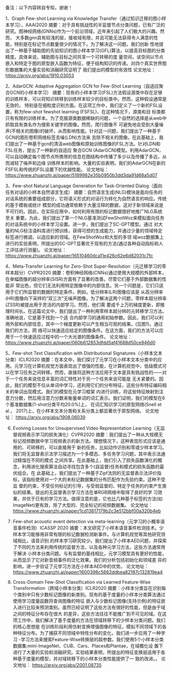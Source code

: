 备注：以下内容转自专知，谢谢！

1、Graph Few-shot Learning via Knowledge Transfer（通过知识迁移的图小样本学习），AAAI2020
摘要：对于具有挑战性的半监督节点分类问题，已有广泛的研究。图神经网络(GNNs)作为一个前沿领域，近年来引起了人们极大的兴趣。然而，
大多数gnn具有较浅的层，接收域有限，并且可能无法获得令人满意的性能，特别是在标记节点数量很少的情况下。为了解决这一问题，我们创新
性地提出了一种基于辅助图的先验知识的图小样本学习(GFL)算法，以提高目标图的分类精度。具体来说，辅助图与目标之间共享一个可转移的度
量空间，该空间以节点嵌入和特定于图的原型嵌入函数为特征，便于结构知识的传递。对四个真实世界图形数据集的大量实验和消融研究证明了
我们提出的模型的有效性
论文地址：
https://arxiv.org/abs/1910.03053


2、AdarGCN: Adaptive Aggregation GCN for Few-Shot Learning（自适应聚合GCN的小样本学习）
摘要：现有的小样本学习(FSL)方法假设源类中存在足够的训练样本，可以将知识转移到训练样本较少的目标类中。然而，这种假设通常是无效的，
特别是在细粒度识别方面。在这项工作中，我们定义了一个新的FSL设置，称为few-shot fewshot learning (FSFSL)，在这种情况下，源类和目
标类都只有有限的训练样本。为了克服源类数据稀缺的问题，一个自然的选择是从web中抓取具有类名作为搜索关键字的图像。然而，爬行图像不
可避免地会受到大量噪声(不相关的图像)的破坏，从而影响性能。针对这一问题，我们提出了一种基于GCN的图形卷积网络标签去噪(LDN)方法来
去除不相关的图像。在此基础上，我们提出了一种基于gcn的清洁web图像和原始训练图像的FSL方法。针对LDN和FSL任务，提出了一种新的自适应
聚合GCN (AdarGCN)模型。利用AdarGCN，可以自动确定每个图节点所携带的信息在图结构中传播了多少以及传播了多远，从而减轻了噪声和边缘
训练样本的影响。大量的实验表明，我们的AdarGCN在新的FSFSL和传统的FSL设置下的优越性能。
论文地址：
https://www.zhuanzhi.ai/paper/5189982e35b0950b3dd3da91d68a5d07


3、Few-shot Natural Language Generation for Task-Oriented Dialog（面向任务对话的小样本自然语言生成）
摘要：自然语言生成(NLG)模块是面向任务的对话系统的重要组成部分，它将语义形式的对话行为转化为自然语言的响应。传统的基于模板或统计
模型的成功通常依赖于大量注释的数据，这对于新领域来说是不可行的。因此，在实际应用中，如何利用有限的标记数据很好地推广NLG系统至关
重要。为此，我们提出了第一个NLG基准测试FewShotWoz来模拟面向任务的对话系统中的小样本学习设置。进一步，我们提出了SC-GPT模型。通过
对大量的NLG标注语料库进行预训练，获得可控的生成能力，并通过少量的领域特定标签进行微调，以适应新的领域。在FewShotWoz和大型的多领
域woz数据集上进行的实验表明，所提出的SC-GPT显著优于现有的方法(通过各种自动指标和人工评估进行测量)。
论文地址：
https://www.zhuanzhi.ai/paper/16510460dca11e426c62e6d82031c7fc


4、Meta-Transfer Learning for Zero-Shot Super-Resolution（元迁移学习的零样本超分）CVPR2020
摘要：卷积神经网络(CNNs)通过使用大规模的外部样本，在单幅图像的超分辨率(SISR)方面有了显著的改善。尽管它们基于外部数据集的性能非
常出色，但它们无法利用特定图像中的内部信息。另一个问题是，它们只适用于它们所监督的数据的特定条件。例如，低分辨率(LR)图像应该是
从高分辨率(HR)图像向下采样的“双三次”无噪声图像。为了解决这两个问题，零样本超分辨率(ZSSR)被提出用于灵活的内部学习。然而，他们需
要成千上万的梯度更新，即推理时间长。在这篇论文中，我们提出了一种利用零样本超分辨的元转移学习方法。准确地说，它是基于找到一个适
合内部学习的通用初始参数。因此，我们可以利用外部和内部信息，其中一个梯度更新可以产生相当可观的结果。(见图1)。通过我们的方法，网
络可以快速适应给定的图像条件。在这方面，我们的方法可以应用于一个快速适应过程中的一个大光谱的图像条件。
论文地址：
https://www.zhuanzhi.ai/paper/060b612853dfdd5af41688d50ce946d0


5、Few-shot Text Classification with Distributional Signatures（小样本文本分类）ICLR2020
摘要：在本文中，我们探讨了元学习在小样本文本分类中的应用。元学习在计算机视觉方面表现出了很强的性能，在计算机视觉中，低级模式可
以在学习任务之间转移。然而，直接将这种方法应用于文本是具有挑战性的——对于一个任务来说信息丰富的词汇特性对于另一个任务来说可能是
无关紧要的。因此，我们的模型不仅从单词中学习，还利用它们的分布特征，这些分布特征编码相关的单词出现模式。我们的模型在元学习框架
内进行训练，将这些特征映射到注意力分数，然后用注意力分数来衡量单词的词汇表示。我们证明，我们的模型在6个基准数据集(1-shot分类平均20.0%)上，
在词汇知识学习的原型网络(Snell et al.， 2017)上，在小样本文本分类和关系分类上都显著优于原型网络。
论文地址：
https://arxiv.org/abs/1908.06039


6. Evolving Losses for Unsupervised Video Representation Learning（无监督视频表示学习的损失演化）CVPR2020
摘要：我们提出了一种从大规模无标记视频数据中学习视频表示的新方法。理想情况下，这种表现形式应该是通用的、可转移的，可以直接用于
新的任务，比如动作识别和零或少样本学习。我们将无监督表示法学习描述为一个多模态、多任务学习问题，其中表示法通过精馏在不同的模式
之间共享。在此基础上，我们引入了损失函数演化的概念，利用进化搜索算法自动寻找包含多个(自监督)任务和模式的损失函数的最优组合。在
此基础上，我们提出了一种基于Zipf法则的无监督表示法评价指标，该指标使用对一个大的未标记数据集的分布匹配作为先验约束。这种不受监
督的约束，不受任何标记的引导，与受弱监督的、特定于任务的约束产生类似的结果。提出的无监督表示学习方法在单RGB网络中取得了良好的学
习效果，并优于已有的学习方法。值得注意的是，它也比几种基于标签的方法(如ImageNet)更有效，除了大型的、完全标记的视频数据集。
论文地址：
https://www.zhuanzhi.ai/paper/1cd13817179b2c3e512bbf00a320b4eb


7. Few-shot acoustic event detection via meta-learning（元学习的小概率语音事件检测）ICASSP 2020
摘要：本文研究了小样本语音事件检测技术。少样本学习能够用非常有限的标记数据检测新事件。与计算机视觉等其他研究领域相比，语音识别
的样本学习研究较少。我们提出了小样本AED问题，并探索了不同的方法来利用传统的监督方法，以及各种元学习方法，这些方法通常用于解决
小样本分类问题。与有监督的基线相比，元学习模型具有更好的性能，从而显示了它对新音频事件的泛化效果。我们的分析包括初始化和领域差
异的影响，进一步验证了元学习方法在小样本AED中的优势。
论文地址：
https://www.zhuanzhi.ai/paper/1600398c5662ddbea82187c132819ea4


8. Cross-Domain Few-Shot Classification via Learned Feature-Wise Transformation（跨域小样本分类）ICLR2020
摘要：小样本分类旨在识别每个类别中只有少数标记图像的新类别。现有的基于度量的小样本分类算法通过使用学习度量函数将查询图像的特征
嵌入与少数标记图像(支持示例)的特征嵌入进行比较来预测类别。虽然已经证明了这些方法有很好的性能，但是由于域之间的特征分布存在很大
的差异，这些方法往往不能推广到不可见的域。在这项工作中，我们解决了基于度量的方法在领域转移下的少样本分类问题。我们的核心思想是
在训练阶段利用仿射变换增强图像的特征，模拟不同领域下的各种特征分布。为了捕获不同领域中特性分布的变化，我们进一步应用了一种学习
-学习方法来搜索Feature-Wise转换层的超参数。我们使用5个小样本分类数据集:mini-ImageNet、CUB、Cars、Places和Plantae，在域概化设
置下进行了大量的实验和消融研究。实验结果表明，所提出的特征变换层适用于各种基于度量的模型，并对域转移下的小样本分类性能提供了一
致的改进。。
论文地址：
https://arxiv.org/abs/2001.08735